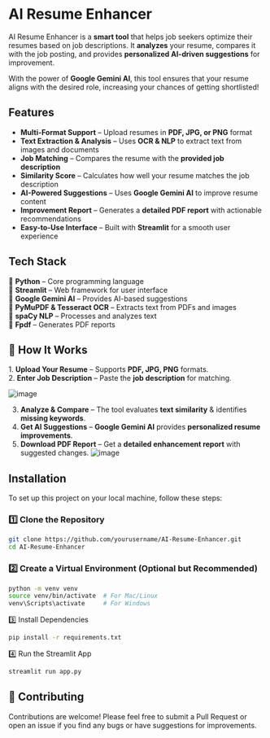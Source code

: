 # AI Resume Enhancer  

AI Resume Enhancer is a **smart tool** that helps job seekers optimize their resumes based on job descriptions. It **analyzes** your resume, compares it with the job posting, and provides **personalized AI-driven suggestions** for improvement.  

With the power of **Google Gemini AI**, this tool ensures that your resume aligns with the desired role, increasing your chances of getting shortlisted!  


## Features  

- **Multi-Format Support** – Upload resumes in **PDF, JPG, or PNG** format  
- **Text Extraction & Analysis** – Uses **OCR & NLP** to extract text from images and documents  
- **Job Matching** – Compares the resume with the **provided job description**  
- **Similarity Score** – Calculates how well your resume matches the job description  
- **AI-Powered Suggestions** – Uses **Google Gemini AI** to improve resume content  
- **Improvement Report** – Generates a **detailed PDF report** with actionable recommendations  
- **Easy-to-Use Interface** – Built with **Streamlit** for a smooth user experience  

## Tech Stack  
🔹 **Python** – Core programming language  
🔹 **Streamlit** – Web framework for user interface  
🔹 **Google Gemini AI** – Provides AI-based suggestions  
🔹 **PyMuPDF & Tesseract OCR** – Extracts text from PDFs and images  
🔹 **spaCy NLP** – Processes and analyzes text  
🔹 **Fpdf** – Generates PDF reports  

## 🎯 How It Works  

1️. **Upload Your Resume** – Supports **PDF, JPG, PNG** formats.  
2. **Enter Job Description** – Paste the **job description** for matching. 

![image](https://github.com/user-attachments/assets/f5f65547-ba7e-4d97-a231-6d1b897940d3)

3. **Analyze & Compare** – The tool evaluates **text similarity** & identifies **missing keywords**.  
4. **Get AI Suggestions** – **Google Gemini AI** provides **personalized resume improvements**.  
5. **Download PDF Report** – Get a **detailed enhancement report** with suggested changes.
![image](https://github.com/user-attachments/assets/7e0ec518-fb68-47e8-8489-c1965f645fc0)




## Installation  

To set up this project on your local machine, follow these steps:  

### **1️⃣ Clone the Repository**  
```bash
git clone https://github.com/yourusername/AI-Resume-Enhancer.git
cd AI-Resume-Enhancer
```
### **2️⃣ Create a Virtual Environment (Optional but Recommended)**  
```bash
python -m venv venv
source venv/bin/activate  # For Mac/Linux
venv\Scripts\activate     # For Windows
```
3️⃣ Install Dependencies
```bash
pip install -r requirements.txt
```
4️⃣ Run the Streamlit App
```bash
streamlit run app.py
```
## 🤝 Contributing
Contributions are welcome! Please feel free to submit a Pull Request or open an issue if you find any bugs or have suggestions for improvements. 
